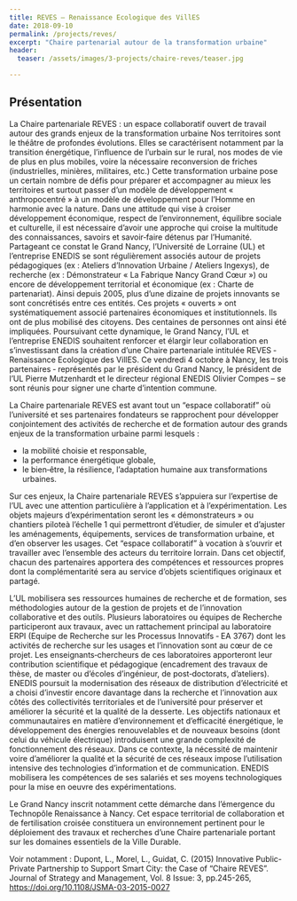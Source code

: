 ```yaml
---
title: REVES – Renaissance Ecologique des VillES
date: 2018-09-10
permalink: /projects/reves/
excerpt: "Chaire partenarial autour de la transformation urbaine"
header:
  teaser: /assets/images/3-projects/chaire-reves/teaser.jpg

---
```


## Présentation

La Chaire partenariale REVES : un espace collaboratif ouvert de travail autour des grands enjeux de la transformation urbaine
Nos territoires sont le théâtre de profondes évolutions. Elles se caractérisent notamment par la transition énergétique, l’influence de l’urbain sur le rural, nos modes de vie de plus en plus mobiles, voire la nécessaire reconversion de friches (industrielles, minières, militaires, etc.) Cette transformation urbaine pose un certain nombre de défis pour préparer et accompagner au mieux les territoires et surtout passer d’un modèle de développement « anthropocentré » à un modèle de développement pour l’Homme en harmonie avec la nature. Dans une attitude qui vise à croiser développement économique, respect de l’environnement, équilibre sociale et culturelle, il est nécessaire d’avoir une approche qui croise la multitude des connaissances, savoirs et savoir‐faire détenus par l’Humanité.
Partageant ce constat le Grand Nancy, l’Université de Lorraine (UL) et l’entreprise ENEDIS se sont régulièrement associés autour de projets pédagogiques (ex : Ateliers d’Innovation Urbaine / Ateliers Ingexys), de recherche (ex : Démonstrateur « La Fabrique Nancy Grand Cœur ») ou encore de développement territorial et économique (ex : Charte de partenariat). Ainsi depuis 2005, plus d’une dizaine de projets innovants se sont concrétisés entre ces entités. Ces projets « ouverts » ont systématiquement associé partenaires économiques et institutionnels. Ils ont de plus mobilisé des citoyens. Des centaines de personnes ont ainsi été impliquées.
Poursuivant cette dynamique, le Grand Nancy, l’UL et l’entreprise ENEDIS souhaitent renforcer et élargir leur collaboration en s’investissant dans la création d’une Chaire partenariale intitulée REVES ‐ Renaissance Ecologique des VillES. Ce vendredi 4 octobre à Nancy, les trois partenaires ‐ représentés par le président du Grand Nancy, le président de l’UL Pierre Mutzenhardt et le directeur régional ENEDIS Olivier Compes – se sont réunis pour signer une charte d’intention commune.


La Chaire partenariale REVES est avant tout un “espace collaboratif” où l’université et ses partenaires fondateurs se rapprochent pour développer conjointement des activités de recherche et de formation autour des grands enjeux de la transformation urbaine parmi lesquels :
 - la mobilité choisie et responsable,
 - la performance énergétique globale,
 - le bien‐être, la résilience, l’adaptation humaine aux transformations urbaines.

Sur ces enjeux, la Chaire partenariale REVES s’appuiera sur l’expertise de l’UL avec une attention particulière à l’application et à l’expérimentation. Les objets majeurs d’expérimentation seront les « démonstrateurs » ou chantiers piloteà l’échelle 1 qui permettront d’étudier, de simuler et d’ajuster les aménagements, équipements, services de transformation urbaine, et d’en observer les usages.
Cet “espace collaboratif” à vocation à s’ouvrir et travailler avec l’ensemble des acteurs du territoire lorrain. Dans cet objectif, chacun des partenaires apportera des compétences et ressources propres dont la complémentarité sera au service d’objets scientifiques originaux et partagé.

L’UL mobilisera ses ressources humaines de recherche et de formation, ses méthodologies autour de la gestion de projets et de l’innovation collaborative et des outils. Plusieurs laboratoires ou équipes de Recherche participeront aux travaux, avec un rattachement principal au laboratoire ERPI (Equipe de Recherche sur les Processus Innovatifs ‐ EA 3767) dont les activités de recherche sur les usages et l’innovation sont au cœur de ce projet. Les enseignants‐chercheurs de ces laboratoires apporteront leur contribution scientifique et pédagogique (encadrement des travaux de thèse, de master ou d’écoles d’ingénieur, de post‐doctorats, d’ateliers).
ENEDIS poursuit la modernisation des réseaux de distribution d’électricité et a choisi d’investir encore davantage dans la recherche et l’innovation aux côtés des collectivités territoriales et de l’université pour préserver et améliorer la sécurité et la qualité de la desserte. Les objectifs nationaux et communautaires en matière d’environnement et d’efficacité énergétique, le développement des énergies renouvelables et de nouveaux besoins (dont celui du véhicule électrique) introduisent une grande complexité de fonctionnement des réseaux. Dans ce contexte, la nécessité de maintenir voire d’améliorer la qualité et la sécurité de ces réseaux impose l’utilisation intensive des technologies d’information et de communication. ENEDIS mobilisera les compétences de ses salariés et ses moyens technologiques pour la mise en oeuvre des expérimentations.

Le Grand Nancy inscrit notamment cette démarche dans l’émergence du Technopôle Renaissance à Nancy. Cet espace territorial de collaboration et de fertilisation croisée constituera un environnement pertinent pour le déploiement des travaux et recherches d’une Chaire partenariale portant sur les domaines essentiels de la Ville Durable.

Voir notamment : Dupont, L., Morel, L., Guidat, C. (2015) Innovative Public-Private Partnership to Support Smart City: the Case of “Chaire REVES”. Journal of Strategy and Management, Vol. 8 Issue: 3, pp.245-265, https://doi.org/10.1108/JSMA-03-2015-0027
